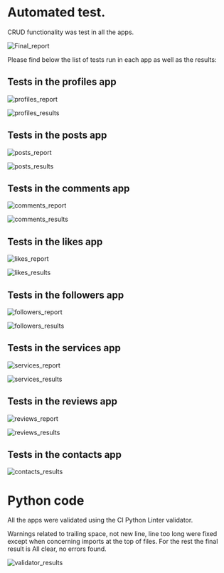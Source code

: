 # Automated test.

CRUD functionality was test in all the apps.

![Final_report](/static/images/test/picture.png)

Please find below the list of tests run in each app as well as the results:

## Tests in the profiles app

![profiles_report](/static/images/test/picture_1.png)

![profiles_results](/static/images/test/picture_2.png)

## Tests in the posts app

![posts_report](/static/images/test/picture_3.png)

![posts_results](/static/images/test/picture_4.png)

## Tests in the comments app

![comments_report](/static/images/test/picture_5.png)

![comments_results](/static/images/test/picture_6.png)

## Tests in the likes app

![likes_report](/static/images/test/picture_7.png)

![likes_results](/static/images/test/picture_8.png)

## Tests in the followers app

![followers_report](/static/images/test/picture_9.png)

![followers_results](/static/images/test/picture_10.png)

## Tests in the services app

![services_report](/static/images/test/picture_11.png)

![services_results](/static/images/test/picture_12.png)

## Tests in the reviews app

![reviews_report](/static/images/test/picture_13.png)

![reviews_results](/static/images/test/picture_14.png)

## Tests in the contacts app

![contacts_results](/static/images/test/picture_15.png)

# Python code

All the apps were validated using the CI Python Linter validator.

Warnings related to trailing space, not new line, line too long were fixed except when concerning imports at the top of files.
For the rest the final result is All clear, no errors found.

![validator_results](/static/images/test/picture_16.png)
